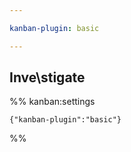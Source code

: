 ```yaml
---

kanban-plugin: basic

---
```


## Inve\stigate





%% kanban:settings
```
{"kanban-plugin":"basic"}
```
%%